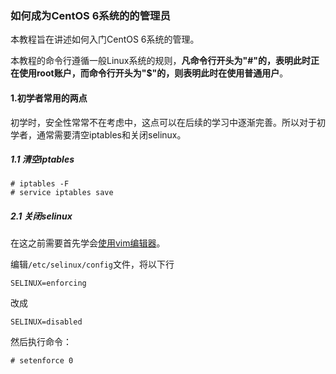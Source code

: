 ### 如何成为CentOS 6系统的的管理员

本教程旨在讲述如何入门CentOS 6系统的管理。

本教程的命令行遵循一般Linux系统的规则，**凡命令行开头为"#"的，表明此时正在使用root账户，而命令行开头为"$"的，则表明此时在使用普通用户**。

#### 1.初学者常用的两点

初学时，安全性常常不在考虑中，这点可以在后续的学习中逐渐完善。所以对于初学者，通常需要清空iptables和关闭selinux。

##### 1.1 清空iptables
```
# iptables -F
# service iptables save
```

##### 2.1 关闭selinux

在这之前需要首先学会[使用vim编辑器](Basic/vim的使用.md)。

编辑```/etc/selinux/config```文件，将以下行
```
SELINUX=enforcing
```
改成
```
SELINUX=disabled
```
然后执行命令：
```
# setenforce 0
```
